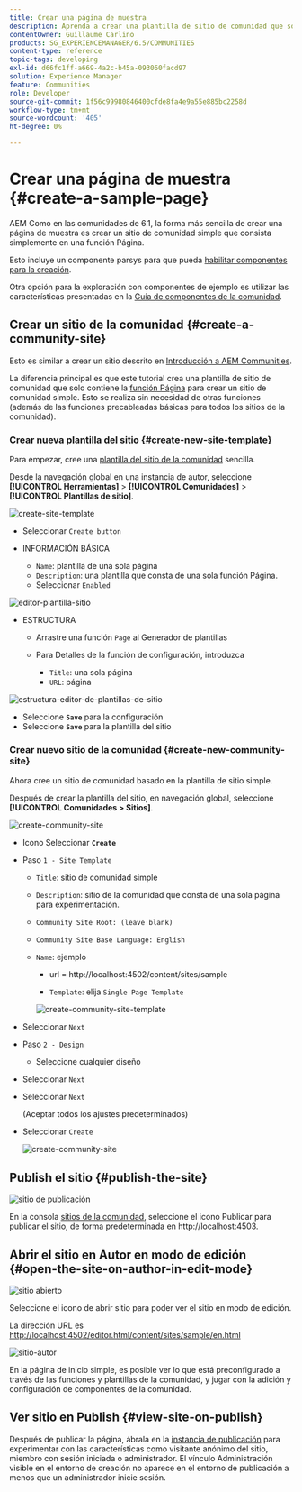 ```yaml
---
title: Crear una página de muestra
description: Aprenda a crear una plantilla de sitio de comunidad que solo contenga la función Página que puede ayudarle a crear un sitio de comunidad sencillo.
contentOwner: Guillaume Carlino
products: SG_EXPERIENCEMANAGER/6.5/COMMUNITIES
content-type: reference
topic-tags: developing
exl-id: d66fc1ff-a669-4a2c-b45a-093060facd97
solution: Experience Manager
feature: Communities
role: Developer
source-git-commit: 1f56c99980846400cfde8fa4e9a55e885bc2258d
workflow-type: tm+mt
source-wordcount: '405'
ht-degree: 0%

---
```


# Crear una página de muestra {#create-a-sample-page}

AEM Como en las comunidades de 6.1, la forma más sencilla de crear una página de muestra es crear un sitio de comunidad simple que consista simplemente en una función Página.

Esto incluye un componente parsys para que pueda [habilitar componentes para la creación](basics.md#accessing-communities-components).

Otra opción para la exploración con componentes de ejemplo es utilizar las características presentadas en la [Guía de componentes de la comunidad](components-guide.md).

## Crear un sitio de la comunidad {#create-a-community-site}

Esto es similar a crear un sitio descrito en [Introducción a AEM Communities](getting-started.md).

La diferencia principal es que este tutorial crea una plantilla de sitio de comunidad que solo contiene la [función Página](functions.md#page-function) para crear un sitio de comunidad simple. Esto se realiza sin necesidad de otras funciones (además de las funciones precableadas básicas para todos los sitios de la comunidad).

### Crear nueva plantilla del sitio {#create-new-site-template}

Para empezar, cree una [plantilla del sitio de la comunidad](sites.md) sencilla.

Desde la navegación global en una instancia de autor, seleccione **[!UICONTROL Herramientas]** > **[!UICONTROL Comunidades]** > **[!UICONTROL Plantillas de sitio]**.

![create-site-template](assets/create-site-template1.png)

* Seleccionar `Create button`
* INFORMACIÓN BÁSICA

   * `Name`: plantilla de una sola página
   * `Description`: una plantilla que consta de una sola función Página.
   * Seleccionar `Enabled`

![editor-plantilla-sitio](assets/site-template-editor.png)

* ESTRUCTURA

   * Arrastre una función `Page` al Generador de plantillas
   * Para Detalles de la función de configuración, introduzca

      * `Title`: una sola página
      * `URL`: página

![estructura-editor-de-plantillas-de-sitio](assets/site-template-editor1.png)

* Seleccione **`Save`** para la configuración
* Seleccione **`Save`** para la plantilla del sitio

### Crear nuevo sitio de la comunidad {#create-new-community-site}

Ahora cree un sitio de comunidad basado en la plantilla de sitio simple.

Después de crear la plantilla del sitio, en navegación global, seleccione **[!UICONTROL Comunidades > Sitios]**.

![create-community-site](assets/create-community-site1.png)

* Icono Seleccionar **`Create`**

* Paso `1 - Site Template`

   * `Title`: sitio de comunidad simple
   * `Description`: sitio de la comunidad que consta de una sola página para experimentación.
   * `Community Site Root: (leave blank)`
   * `Community Site Base Language: English`
   * `Name`: ejemplo

      * url = http://localhost:4502/content/sites/sample

      * `Template`: elija `Single Page Template`

     ![create-community-site-template](assets/create-community-site-template.png)

* Seleccionar `Next`
* Paso `2 - Design`

   * Seleccione cualquier diseño

* Seleccionar `Next`
* Seleccionar `Next`

  (Aceptar todos los ajustes predeterminados)

* Seleccionar `Create`

  ![create-community-site](assets/create-community-site.png)

## Publish el sitio {#publish-the-site}

![sitio de publicación](assets/publish-site.png)

En la consola [sitios de la comunidad](sites-console.md), seleccione el icono Publicar para publicar el sitio, de forma predeterminada en http://localhost:4503.

## Abrir el sitio en Autor en modo de edición {#open-the-site-on-author-in-edit-mode}

![sitio abierto](assets/open-site.png)

Seleccione el icono de abrir sitio para poder ver el sitio en modo de edición.

La dirección URL es [http://localhost:4502/editor.html/content/sites/sample/en.html](http://localhost:4502/editor.html/content/sites/sample/en.html)

![sitio-autor](assets/author-site.png)

En la página de inicio simple, es posible ver lo que está preconfigurado a través de las funciones y plantillas de la comunidad, y jugar con la adición y configuración de componentes de la comunidad.

## Ver sitio en Publish {#view-site-on-publish}

Después de publicar la página, ábrala en la [instancia de publicación](http://localhost:4503/content/sites/sample/en.html) para experimentar con las características como visitante anónimo del sitio, miembro con sesión iniciada o administrador. El vínculo Administración visible en el entorno de creación no aparece en el entorno de publicación a menos que un administrador inicie sesión.
